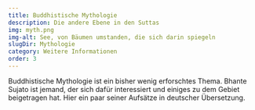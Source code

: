 ```yaml
---
title: Buddhistische Mythologie
description: Die andere Ebene in den Suttas
img: myth.png
img-alt: See, von Bäumen umstanden, die sich darin spiegeln
slugDir: Mythologie
category: Weitere Informationen
order: 3
---
```


Buddhistische Mythologie ist ein bisher wenig erforschtes Thema. Bhante Sujato ist jemand, der sich dafür interessiert und einiges zu dem Gebiet beigetragen hat. Hier ein paar seiner Aufsätze in deutscher Übersetzung.

